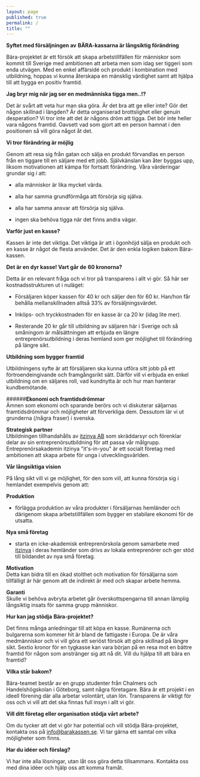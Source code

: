 ```yaml
---
layout: page
published: true
permalink: /
title: ""
---
```


**Syftet med försäljningen av** **BÄRA-kassarna är långsiktig förändring**

Bära-projektet är ett försök att skapa arbetstillfällen för människor som kommit till Sverige med ambitionen att arbeta men som idag ser tiggeri som enda utvägen. Med en enkel affärsidé och produkt i kombination med utbildning, hoppas vi kunna återskapa en mänsklig värdighet samt att hjälpa till att bygga en positiv framtid. 

**Jag bryr mig när jag ser en medmänniska tigga men..!?**

Det är svårt att veta hur man ska göra. Är det bra att ge eller inte? Gör det någon skillnad i längden? Är detta organiserad brottslighet eller genuin desperation? Vi tror inte att det är någons dröm att tigga. Det bör inte heller vara någons framtid. Oavsett vad som gjort att en person hamnat i den positionen så vill göra något åt det. 

**Vi tror förändring är möjlig**

Genom att resa sig från gatan och sälja en produkt förvandlas en person från en tiggare till en säljare med ett jobb. Självkänslan kan åter byggas upp, liksom motivationen att kämpa för fortsatt förändring. Våra värderingar grundar sig i att: 

   - alla människor är lika mycket värda.

   - alla har samma grundförmåga att försörja sig själva.

   - alla har samma ansvar att försörja sig själva.

   - ingen ska behöva tigga när det finns andra vägar.

**Varför just en kasse?**

Kassen är inte det viktiga. Det viktiga är att i ögonhöjd sälja en produkt och en kasse är något de flesta använder. Det är den enkla logiken bakom Bära-kassen.

**Det är en dyr kasse! Vart går de** **60 kronorna?**

Detta är en relevant fråga och vi tror på transparens i allt vi gör. Så här ser kostnadsstrukturen ut i nuläget: 

- Försäljaren köper kassen för 40 kr och säljer den för 60 kr. Han/hon får behålla mellanskillnaden alltså 33% av försäljningsvärdet.

- Inköps- och tryckkostnaden för en kasse är ca 20 kr (idag lite mer).

- Resterande 20 kr går till utbildning av säljaren här i Sverige och så småningom är målsättningen att erbjuda en längre entreprenörsutbildning i deras hemland som ger möjlighet till förändring på längre sikt. 

**Utbildning som bygger framtid**

Utbildningens syfte är att försäljaren ska kunna utföra sitt jobb på ett förtroendeingivande och framgångsrikt sätt. Därför vill vi erbjuda en enkel utbildning om en säljares roll, vad kundnytta är och hur man hanterar kundbemötande.
 
######**Ekonomi och framtidsdrömmar**                                             
Ämnen som ekonomi och sparande berörs och vi diskuterar säljarnas framtidsdrömmar och möjligheter att förverkliga dem. Dessutom lär vi ut grunderna (/några fraser) i svenska. 

**Strategisk partner**                                                          
Utbildningen tillhandahålls av [itzinya AB](http://www.itzinya.com) som skräddarsyr och förenklar delar av sin entreprenörsutbildning för att passa vår målgrupp. Entreprenörsakademin itzinya "it's-in-you" är ett socialt företag med ambitionen att skapa arbete för unga i utvecklingsvärlden.

**Vår långsiktiga vision**

På lång sikt vill vi ge möjlighet, för den som vill, att kunna försörja sig i hemlandet exempelvis genom att:

**Produktion**                                                                  
- förlägga produktion av våra produkter i försäljarnas hemländer och därigenom skapa arbetstillfällen som bygger en stabilare ekonomi för de utsatta.

**Nya små företag**                                                             
- starta en icke-akademisk entreprenörskola genom samarbete med [itzinya](http://www.itzinya.com) i deras hemländer som drivs av lokala entreprenörer och ger stöd till bildandet av nya små företag.

**Motivation**                                                                  
Detta kan bidra till en ökad stolthet och motivation för försäljarna som tillfälligt är här genom att de indirekt är med och skapar arbete hemma.

**Garanti**                                                                     
Skulle vi behöva avbryta arbetet går överskottspengarna till annan lämplig långsiktig insats för samma grupp människor.

**Hur kan jag stödja** **Bära-projektet?**

Det finns många anledningar till att köpa en kasse. Rumänerna och bulgarerna som kommer hit är bland de fattigaste i Europa. De är våra medmänniskor och vi vill göra ett seriöst försök att göra skillnad på längre sikt. Sextio kronor för en tygkasse kan vara början på en resa mot en bättre framtid för någon som anstränger sig att nå dit. Vill du hjälpa till att bära en framtid?

**Vilka står bakom?**

Bära-teamet består av en grupp studenter från Chalmers och Handelshögskolan i Göteborg, samt några företagare. Bära är ett projekt i en ideell förening där alla arbetar volontärt, utan lön. Transparens är viktigt för oss och vi vill att det ska finnas full insyn i allt vi gör.


**Vill ditt företag eller organisation stödja vårt arbete?**

Om du tycker att det vi gör har potential och vill stödja Bära-projektet, kontakta oss på [info@barakassen.se](mailto:info@barakassen.se). Vi tar gärna ett samtal om vilka möjligheter som finns.

**Har du idéer och förslag?**

Vi har inte alla lösningar, utan låt oss göra detta tillsammans. Kontakta oss med dina idéer och hjälp oss att komma framåt.
